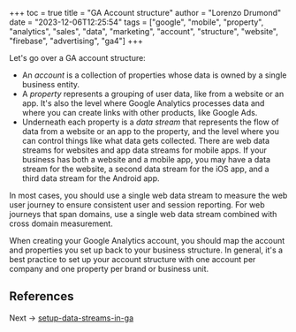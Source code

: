 +++
toc = true
title = "GA Account structure"
author = "Lorenzo Drumond"
date = "2023-12-06T12:25:54"
tags = ["google",  "mobile",  "property",  "analytics",  "sales",  "data",  "marketing",  "account",  "structure",  "website",  "firebase",  "advertising",  "ga4"]
+++


Let's go over a GA account structure:
- An _account_ is a collection of properties whose data is owned by a single business entity.
- A _property_ represents a grouping of user data, like from a website or an app. It's also the level where Google Analytics processes data and where you can create links with other products, like Google Ads.
- Underneath each property is a _data stream_ that represents the flow of data from a website or an app to the property, and the level where you can control things like what data gets collected. There are web data streams for websites and app data streams for mobile apps. If your business has both a website and a mobile app, you may have a data stream for the website, a second data stream for the iOS app, and a third data stream for the Android app.

In most cases, you should use a single web data stream to measure the web user journey to ensure consistent user and session reporting. For web journeys that span domains, use a single web data stream combined with cross domain measurement.

When creating your Google Analytics account, you should map the account and properties you set up back to your business structure. In general, it's a best practice to set up your account structure with one account per company and one property per brand or business unit.

## References

Next -> [setup-data-streams-in-ga](/wiki/setup-data-streams-in-ga/)
